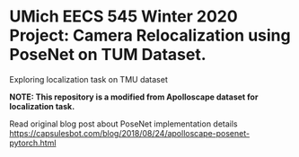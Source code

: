 # UMich EECS 545 Winter 2020 Project: Camera Relocalization using PoseNet on TUM Dataset.
Exploring localization task on TMU dataset

__NOTE: This repository is a modified from Apolloscape dataset for localization task.__

Read original blog post about PoseNet implementation details https://capsulesbot.com/blog/2018/08/24/apolloscape-posenet-pytorch.html

